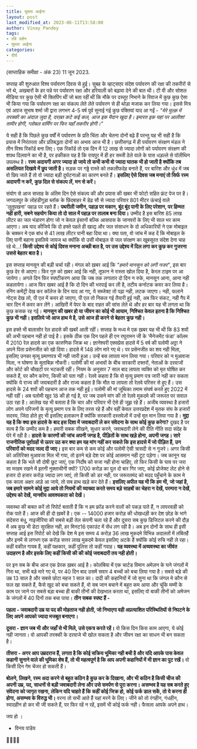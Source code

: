 ```yaml
---
title: घूमता आईना
layout: post
last_modified_at: 2023-06-11T13:58:00
author: Vinay Pandey
tags:
- रवि दर्शन
- घूमता आईना
categories:
- दीर्घ
---
```

(साप्ताहिक समीक्षा - अंक 23)
11 जून 2023.

सप्ताह की शुरुआत विश्व पर्यावरण दिवस से हुई। सुबह के व्हाट्सएप संदेश पर्यावरण की रक्षा की तकरीरों से भरे थे, अखबारों के हर पन्ने पर पर्यावरण रक्षा और हरियाली को बढ़ावा देने की बात थी। टी वी और सोशल मीडिया पर कुछ ऐसी भी क्लिपिंग थीं जो बता रहीं थीं कि मौके पर दस्तूर निभाने के रिवाज में कुछ कुछ ऐसा भी किया गया कि पर्यावरण रक्षा का संकल्प लेते लेते पर्यावरण से ही थोड़ा मजाक कर लिया गया। इससे मित्र एवं अग्रज सुभाष शर्मा जी द्वारा लगभग 4-5 वर्ष पूर्व सुनाई गई कुछ पंक्तियां याद आ गईं -
*"मेरे मुल्क़ में तरक्की का अंदाज़ जुदा है,*
*दरख़्त कटे कई कल, आज इक मैदान खुदा है।*
*इमारत इक यहां पर आलीशां  तामीर होगी,*
*ग्लोबल वार्मिंग पर फिर यहाँ तकरीर होगी।"*

ये सही है कि पिछले कुछ वर्षों में पर्यावरण के प्रति चिंता और चेतना दोनों बढ़े हैं परन्तु यह भी सही है कि प्रयास में निरंतरता और प्रतिबद्धता दोनों का अभाव आज भी है। छत्तीसगढ़ में ही पर्यावरण संरक्षण मंडल ने तीन विश्व रिकॉर्ड बना लिए। एक रिकॉर्ड तो एक दिन में 12 लाख से ज्यादा लोगों को पर्यावरण संरक्षण की शपथ दिलवाने का भी है, पर हकीकत यह है कि रायपुर में ही हर सब्जी ठेले वाले के पास धड़ल्ले से पॉलीथिन उपलब्ध है। **रस्म अदायगी अगर ज्यादा हो जाये तो कभी कभी वो ज्यादा घातक भी हो जाती है क्योंकि तब असलियत दिखावे में छुप जाती है।** सड़क पर गढ्ढे रास्ते को तकलीफदेह बनाते हैं, पर बारिश और धुंध में जब वो छिप जाते हैं तो वो ज्यादा बड़ी दुर्घटनाओं का कारण बनते हैं। **इसलिए ऐसे दिवस जब मनाएं तो सिर्फ रस्म अदायगी न करें, कुछ दिल से संकल्प लें, मन से करें।**

संयोग से आज सप्ताह के अंतिम दिन ऐसे संकल्प की और प्रयास की खबर भी फोटो सहित फ्रंट पेज पर है। जगदलपुर के लोहंडीगुड़ा ब्लॉक के छिंदबाहर में डेढ़ सौ से ज्यादा परिवार 801 मीटर ऊंचाई वाले 'लुतुपखना' पहाड़ पर रहते हैं। **पथरीली जमीन, पहाड़ पर मकान, बूंद बूंद पानी के लिए परेशान, पर हिम्मत नही हारी, सबने सहयोग किया तो दो साल में पहाड़ पर तालाब बना दिया।** उम्मीद है इस बारिश 85 लाख लीटर का जल भंडारण होगा जो न केवल इंसानों बल्कि आसपास के जानवरों के लिए भी साल भर काम आएगा। अब याद कीजिये कि दो हफ्ते पहले ही खाद्य और जल संसाधन के दो अधिकारियों ने एक मोबाइल के चक्कर मे एक बांध से 41 लाख लीटर पानी बहा दिया था। क्या पता, वो जांच में कह दें कि मोबाइल के लिए पानी बहाना इसलिये जायज था क्योंकि वो उसी मोबाइल से जल संरक्षण का खूबसूरत संदेश देना चाह रहे थे...! **किसी उद्देश्य से कोई दिवस मनाना अच्छी बात है, पर उस उद्देश्य में दिल लगा कर कुछ कर गुजरना उससे बेहतर बात है।**

इस सप्ताह मानसून की बड़ी चर्चा रही। मंगल को ख़बर आई कि *"हमारे मानसून को लगी नजर"*, इस बार कुछ देर से आएगा। फिर गुरु को  ख़बर आई कि नही, तूफान ने रास्ता खोल दिया है, केरल टाइम पर आ जायेगा। अगले दिन फिर स्पष्टीकरण आया कि जब तक लगातार दो दिन न रुके, मानसून आना, आना नही कहलायेगा। आज फिर खबर आई है कि दो दिन की भरपाई कर ली है, तटीय कर्नाटक कवर कर लिया है। रनिंग कमेंट्री देख कर कॉलेज के दिन याद आ गए, ये सब्जेक्ट तो पढ़ा नही, लटक जाएगा। नही, फलाने नोट्स देख लो, पी एल में कवर हो जाएगा, पी एल तो निकल गई तैयारी हुई नही, अब फिर संकट, नही गैप में चार दिन में कवर कर लेंगे। आखिरी में पेपर के बाद राहत की सांस लेते थे और हर बार यह भी लगता था कि कुछ कसक रह गई। **मानसून की खबर हो या जीवन का कोई भी आयाम, निश्चित केवल इतना है कि निश्चित कुछ भी नही। इसलिये जो आज हाथ मे है, उसे आज ही करने से बेहतर कुछ नही।**

इस हफ्ते भी बालासोर रेल हादसे की खबरें आती रहीं।  सप्ताह के मध्य मे एक ख़बर यह भी थी कि 83 शवों की अभी पहचान नही हो पाई है। इसके ठीक एक दिन पहले ही एन रघुरामन जी के 'मैनेजमेंट फंडा' कॉलम में 2010 रेल हादसे का एक कारुणिक जिक्र था। ज्ञानेश्वरी एक्सप्रेस हादसे में 5 वर्ष की पलोमी अट्टा ने अपने पिता प्रसेनजीत को खो दिया। हादसे में 148 लोग मारे गए थे। पर प्रसेनजीत का शव नही मिला, इसलिए उनका मृत्यु प्रमाणपत्र भी नही जारी हुआ। उन्हें बस लापता मान लिया गया। परिवार को न मुआवजा मिला, न घोषणा के मुताबिक़ नौकरी। पलोमी की मां अभावों के बीच सरकारी दफ्तरों, नेताओं के दरवाजों और कोर्ट की चौखटों पर भटकती रहीं। नियम के अनुसार 7 साल बाद लापता व्यक्ति को मृत घोषित कर सकते हैं, पर कौन करेगा, किसी को पता नही। रेलवे कहता है कि वो मृत्यु प्रमाण पत्र जारी नही कर सकता क्योंकि ये राज्य की जवाबदारी है और राज्य कहता है कि मौत या लापता तो रेलवे परिसर से हुए हैं। उस हादसे के 24 शवों की पहचान आज तक नही हुई। पलोमी की मां जूथिका तमाम संघर्ष करते हुए 2022 में नही रहीं। अब पलोमी खुद 18 की हो गई है, पर जब उसने मांग की तो रेलवे मुकदमे की जरूरत पर सवाल उठा रहा है। आलेख यह भी बताता है कि चार और परिवार भी ऐसे ही जूझ रहे हैं। अजीब व्यवस्था है हजारों लोग अपने परिजनों के मृत्यु प्रमाण पत्र के लिए तरस रहे हैं और वहीं केवल उत्तरप्रदेश में मृतक संघ के हजारों सदस्य, जिंदा होते हुए भी इसलिए हलाकान हैं क्योंकि सरकारी दस्तवेज़ों में उन्हें मृत मान लिया गया है। **मुद्दा यह है कि क्या इस हादसे के बाद इस दिशा में जवाबदारी ले कर संवेदना के साथ कोई कुछ करेगा?** दुखद है पर सत्य है कि उम्मीद कम है। हमारी सबक सीखने, सुधार करने, जवाबदारी लेने की रीति नीति सदा संदेह के घेरे में रही है। **हादसे के कारणों की जांच अपनी जगह है, पीड़ितों के साथ खड़े होना, अपनी जगह। सारे राजनीतिक पूर्वाग्रहों से ऊपर उठ कर क्या हम यह मांग नहीं कर सकते कि इस हादसे में जो पीड़ित हैं, उन परिवारों को मदद जल्द दी जाए।** इस बार कम से कम कोई और पलोमी ऐसी त्रासदी से न गुजरे। अगर किसी को अतिरिक्त मुआवजा मिल भी गया, तो इतने बड़े देश पर कोई आसमान नही टूट पड़ेगा। जब कानून यह कहता है कि भले सौ दोषी छूट जाएं, एक निर्दोष को सजा नही होना चाहिए, तो फिर किसी के घाव पर जरा सा मरहम रखने में इतनी नुक्ताचीनी क्यों? 1700 करोड़ का पुल दो बार गिर जाए, कोई प्रोजेक्ट लेट होने से हजार दो हजार करोड़ ज्यादा लग जाएं, तो किसी को डर नही, पर जरूरतमंद को मदद पहुँचाने के काम मे एक काला अक्षर आड़े आ जाये, तो सब हाथ खड़े कर देते हैं। **इसलिए अपील यह भी कि हम भी, जो जहां है, जब हमारे सामने कोई मुद्दा आये तो नियमों की व्याख्या करते समय बड़े साहबों का चेहरा न देखें, परम्परा न देखें, उद्देश्य को देखें, मानवीय आवश्यकता को देखें।** 

व्यवस्था की बाबत करें तो रिपोर्ट बताती हैं कि न हम फ्रॉड करने वालों को पकड़ पाते हैं, न लापरवाही को रोक पाते हैं। आज की ही दो ख़बरें है। एक -- 14000 हजार करोड़ की धोखधड़ी कर देश छोड़ के भागे संदेसरा बंधु, नाइजीरिया की सबसे बड़ी तेल कंपनी चला रहे हैं और दूसरा सब कुछ डिजिटल करने की दौड़ में अब कुछ भी डेटा सुरक्षित नही, हर मिनट16 एकाउंट में सेंध लग रही है। अब इन दोनों के साथ ही इसी सप्ताह आई इस रिपोर्ट को देखें कि देश मे इस समय 4 करोड़ 36 लाख मुकदमे विभिन्न अदालतों में लंबितहैं और इनमें से लगभग एक करोड़ सत्तर लाख मुकदमे केवल इसलिए अटके हैं क्योंकि कोई रुचि नही ले रहा। कहीं वकील गायब हैं, कहीं पक्षकार, कहीं पुलिस तो कहीं गवाह। **यह व्यवस्था में अव्यवस्था का जीवंत उदाहरण है और इसके लिए कहीं किसी की की कोई जवाबदारी तय नही होती।**

पर इन सब के बीच आज एक प्रेरक ख़बर आई है। कोलंबिया में एक चार्टड विमान अमेज़न के घने जंगलों में गिरा था, सभी बड़े मारे गए थे, पर 40 दिन बाद उसमें सवार 4 बच्चों को बचा लिया गया है। सबसे बड़े की उम्र 13 साल है और सबसे छोटा महज 1 साल का।  दादी की कहानियों में जो सुना था कि जंगल मे कौन से फल खा सकते हैं, कैसे खुद को बचा सकते हैं, वो सब जान बचाने में बहुत कम आया और चूंकि मम्मी के काम पर जाने पर सबसे बड़ा बच्चा ही बाकी तीनों की देखभाल करता था, इसलिए वो बाकी तीनों को अमेजन के जंगलों में 40 दिनों तक बचा पाया। 
**तीन सबक स्पष्ट हैं -** 

**पहला - जवाबदारी उम्र या पद की मोहताज नही होती, जो निभाएगा वही अप्रत्याशित परिस्थितियों से निपटने के लिए अपने आपको ज्यादा मजबूत बनाएगा।**

**दूसरा - ज्ञान जब भी और जहाँ से भी मिले, उसे एकत्र करते रहें।** वो किस दिन किस काम आएगा, ये कोई नही जानता। वो आपकी तरक्की के दरवाजे भी खोल सकता है और जीवन रक्षा का साधन भी बन सकता है। 

**तीसरा - अगर आप उम्रदराज हैं, लगता है कि कोई सक्रिय भूमिका नही बची है और यदि आपके पास केवल कहानी सुनाने वाले की भूमिका शेष हैं, तो भी महत्वपूर्ण है कि आप अपनी कहानियों में भी ज्ञान का पुट रखें।** वो किसी दिन गेम चेंजर हो सकती हैं। 


**बोलने, लिखने, रस्म अदा करने से बहुत कठिन है कुछ कर के दिखाना, और भी कठिन है किसी चीज की अपनी उम्र, पद, साधनों से बड़ी जवाबदारी लेना और उसे समर्पण से पूरा करना। असम्भव है यह सब करते हुए संवेदना को जागृत रखना, लेकिन यदि चाहते हैं कि कहीं कोई जिक्र हो, कोई फर्क डाल सकें, तो ये करना ही होगा, असम्भव के विरुद्ध भी।** वरना तो सभी आते हैं यहां मरने के लिए। जीने को तो रंगहीन, गंधहीन, स्वादहीन हो कर भी जी सकते हैं, पर फिर रहें न रहें, इसमें भी कोई फर्क नही। फैसला आपके अपने हाथ।

जय हो ।

- विनय पांडेय

🙏🌷🌷🙏


